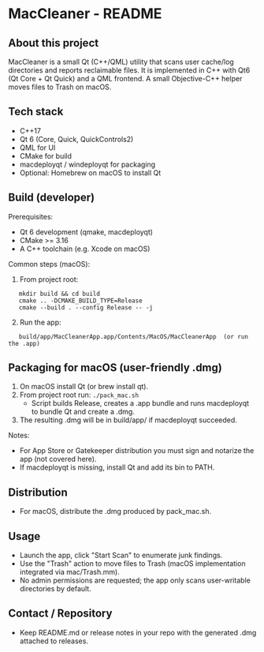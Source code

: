 MacCleaner - README
====================

About this project
------------
MacCleaner is a small Qt (C++/QML) utility that scans user cache/log directories and reports reclaimable files.
It is implemented in C++ with Qt6 (Qt Core + Qt Quick) and a QML frontend. A small Objective-C++ helper moves files to Trash on macOS.

Tech stack
----------
- C++17
- Qt 6 (Core, Quick, QuickControls2)
- QML for UI
- CMake for build
- macdeployqt / windeployqt for packaging
- Optional: Homebrew on macOS to install Qt

Build (developer)
-----------------
Prerequisites:
- Qt 6 development (qmake, macdeployqt)
- CMake >= 3.16
- A C++ toolchain (e.g. Xcode on macOS)

Common steps (macOS):
1. From project root:
```
   mkdir build && cd build
   cmake .. -DCMAKE_BUILD_TYPE=Release
   cmake --build . --config Release -- -j
```
2. Run the app:
```
   build/app/MacCleanerApp.app/Contents/MacOS/MacCleanerApp  (or run the .app)
```
Packaging for macOS (user-friendly .dmg)
---------------------------------------
1. On macOS install Qt (or brew install qt).
2. From project root run: 
```./pack_mac.sh```
   - Script builds Release, creates a .app bundle and runs macdeployqt to bundle Qt and create a .dmg.
3. The resulting .dmg will be in build/app/ if macdeployqt succeeded.

Notes:
- For App Store or Gatekeeper distribution you must sign and notarize the app (not covered here).
- If macdeployqt is missing, install Qt and add its bin to PATH.

Distribution
------------
- For macOS, distribute the .dmg produced by pack_mac.sh.

Usage
-----
- Launch the app, click "Start Scan" to enumerate junk findings.
- Use the "Trash" action to move files to Trash (macOS implementation integrated via mac/Trash.mm).
- No admin permissions are requested; the app only scans user-writable directories by default.

Contact / Repository
--------------------
- Keep README.md or release notes in your repo with the generated .dmg attached to releases.

